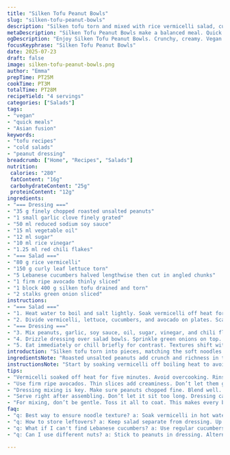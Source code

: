 ```yaml
---
title: "Silken Tofu Peanut Bowls"
slug: "silken-tofu-peanut-bowls"
description: "Silken tofu torn and mixed with rice vermicelli salad, cucumber, avocado, and peanuts. A tangy peanut garlic dressing with soy and rice vinegar. Quick soak vermicelli with cool rinse. Crunch from Lebanese cucumbers, softness of ripe avocado, and spicy chili crisp optional. No nuts beyond peanuts, vegan, no dairy, no eggs. Simple, fresh, balanced textures and flavors. Ready under 30 minutes, no cooking beyond boiling vermicelli. Dressing stays punchy with garlic, chili flakes, and a hint of sweetness. A vegan cold bowl with layers of crisp, silky, creamy, and spicy notes."
metaDescription: "Silken Tofu Peanut Bowls make a balanced meal. Quick prep. Fresh flavors blend. Ready in under 30 minutes."
ogDescription: "Enjoy Silken Tofu Peanut Bowls. Crunchy, creamy. Vegan delight with tangy dressing. Perfect for a quick meal."
focusKeyphrase: "Silken Tofu Peanut Bowls"
date: 2025-07-23
draft: false
image: silken-tofu-peanut-bowls.png
author: "Emma"
prepTime: PT25M
cookTime: PT3M
totalTime: PT28M
recipeYield: "4 servings"
categories: ["Salads"]
tags:
- "vegan"
- "quick meals"
- "Asian fusion"
keywords:
- "tofu recipes"
- "cold salads"
- "peanut dressing"
breadcrumb: ["Home", "Recipes", "Salads"]
nutrition: 
 calories: "280"
 fatContent: "16g"
 carbohydrateContent: "25g"
 proteinContent: "12g"
ingredients:
- "=== Dressing ==="
- "35 g finely chopped roasted unsalted peanuts"
- "1 small garlic clove finely grated"
- "50 ml reduced sodium soy sauce"
- "15 ml vegetable oil"
- "12 ml sugar"
- "10 ml rice vinegar"
- "1.25 ml red chili flakes"
- "=== Salad ==="
- "80 g rice vermicelli"
- "150 g curly leaf lettuce torn"
- "5 Lebanese cucumbers halved lengthwise then cut in angled chunks"
- "1 firm ripe avocado thinly sliced"
- "1 block 400 g silken tofu drained and torn"
- "2 stalks green onion sliced"
instructions:
- "=== Salad ==="
- "1. Heat water to boil and salt lightly. Soak vermicelli off heat for 5 minutes until tender. Drain. Rinse under cold water, drain well. Cut noodles into thirds."
- "2. Divide vermicelli, lettuce, cucumbers, and avocado on plates. Scatter torn tofu over all."
- "=== Dressing ==="
- "3. Mix peanuts, garlic, soy sauce, oil, sugar, vinegar, and chili flakes in a bowl. Season with pepper."
- "4. Drizzle dressing over salad bowls. Sprinkle green onions on top. Serve with chili crisp on side if you want extra heat."
- "5. Eat immediately or chill briefly for contrast. Textures shift with cold silky tofu and crunchy cucumber."
introduction: "Silken tofu torn into pieces, matching the soft noodles and fresh veg. Crunch from chopped roasted peanuts folded into a garlicky soy dressing. Crisp Lebanese cucumber chopped sharp. Avocado slices bring cream with delicate firmness—not mushy. Vermicelli soaked just enough to soften, then chilled. A bowl with pops of heat from chili flakes, sweet vinegar bite, and creamy tofu cool. No baking, frying, or long cooking. Vegan, nut-free besides peanuts, lactose-free, egg-free. Edgy, textural, quick to assemble. Ready in under half an hour. A fresh bowl, layered with flavor and contrast, every bite different. Optional chili crisp for those who want to kick it up."
ingredientsNote: "Roasted unsalted peanuts add crunch and richness in the dressing. Use reduced sodium soy to keep the salty note balanced. Garlic grated fine so it surrenders flavor evenly. Oil is neutral vegetable, a lighter touch than sesame oil but feel free to swap for depth. Sugar and vinegar balance acidity and sweet. Lebanese cucumbers work great for crunch and mildness. Silken tofu soft but firm enough to tear and hold shape, draining it helps. Avocados should be firm but ripe to slice thin without breaking. Green onions for freshness and slight pungency. Vermicelli rice noodles soak quickly—don’t boil fully to avoid mushy. This salad suits cold or room temp eating. Chili crisp is optional but adds pop of heat and texture not from peanuts."
instructionsNote: "Start by soaking vermicelli off boiling heat to avoid overcooking and losing texture. Cold rinse stops cooking immediately. Cut noodles small for balanced bites. Assemble greens first to help marinade absorb dressing and keep moisture away from tofu. Tofu best torn, not sliced, breakup reveals soft interior and holds dressing better. Mix dressing ingredients in a bowl, adjust sugar and vinegar to taste. Pepper to finish. Combine salad, pour dressing at last minute to prevent sogginess. Sprinkle green onion thin and last to preserve crispness. Serve with chili crisp alongside so diners can add heat gradually. The salad can rest 10 minutes cold to meld flavors but best just after assembling. If doubling recipe, dress just before serving for freshness."
tips:
- "Vermicelli soaked off heat for five minutes. Avoid overcooking. Rinse under cold water. This ensures texture stays intact. Cut noodles. Right size for bites."
- "Use firm ripe avocados. Thin slices add creaminess. Don’t let them get mushy. Choose Lebanese cucumbers for crunch. Not too strong in flavor. They hold well in salad."
- "Dressing mixing is key. Make sure peanuts chopped fine. Blend well. Let flavors mingle. Adjust the sugar and vinegar. Always taste. Garlic needs to spread through."
- "Serve right after assembling. Don’t let it sit too long. Dressing can make everything soggy. Keeping ingredients dry is essential. Add chili crisp as desired. Optional spice control."
- "For mixing, don’t be gentle. Toss it all to coat. This makes every bite tasty. Green onions sprinkle last. Keep them fresh. Just before serving on top."
faq:
- "q: Best way to ensure noodle texture? a: Soak vermicelli in hot water. Off heat for five minutes. Rinse cold. Cut for better bites. Easy approach works."
- "q: How to store leftovers? a: Keep salad separate from dressing. Up to two days in fridge. Noodles can turn mushy if mixed. Pack in airtight. Makes it last."
- "q: What if I can't find Lebanese cucumbers? a: Use regular cucumbers. They might be watery. Seedless is best for crunch. Slice thick for bite size."
- "q: Can I use different nuts? a: Stick to peanuts in dressing. Alternatives might change flavor. Other nuts can be toppings. But keep it nut-free for base."

---
```

